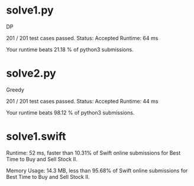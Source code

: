 # solve1.py

DP

201 / 201 test cases passed.
Status: Accepted
Runtime: 64 ms

Your runtime beats 21.18 % of python3 submissions.

# solve2.py

Greedy

201 / 201 test cases passed.
Status: Accepted
Runtime: 44 ms

Your runtime beats 98.12 % of python3 submissions.

# solve1.swift

Runtime: 52 ms, faster than 10.31% of Swift online submissions for Best Time to Buy and Sell Stock II.

Memory Usage: 14.3 MB, less than 95.68% of Swift online submissions for Best Time to Buy and Sell Stock II.
